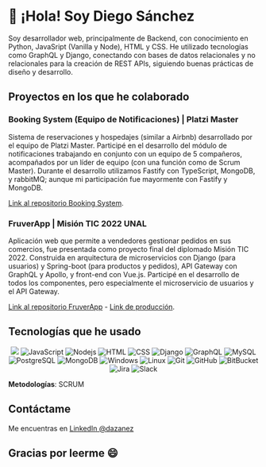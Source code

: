# 👋 ¡Hola! Soy Diego Sánchez

Soy desarrollador web, principalmente de Backend, con conocimiento en Python, JavaSript (Vanilla y Node), HTML y CSS. He utilizado tecnologías como GraphQL y Django, conectando con bases de datos relacionales y no relacionales para la creación de REST APIs, siguiendo buenas prácticas de diseño y desarrollo.

## Proyectos en los que he colaborado

### Booking System (Equipo de Notificaciones) | Platzi Master
  Sistema de reservaciones y hospedajes (similar a Airbnb) desarrollado por el equipo de Platzi Master. Participé en el desarrollo del módulo de notificaciones trabajando en conjunto con un equipo de 5 compañeros, acompañados por un líder de equipo (con una función como de Scrum Master). Durante el desarrollo utilizamos Fastify con TypeScript, MongoDB, y rabbitMQ; aunque mi participación fue mayormente con Fastify y MongoDB.

  [Link al repositorio Booking System](https://github.com/Platzi-Master-C9/).

### FruverApp | Misión TIC 2022 UNAL
  Aplicación web que permite a vendedores gestionar pedidos en sus comercios, fue presentada como proyecto final del diplomado Misión TIC 2022. Construida en arquitectura de microservicios con Django (para usuarios) y Spring-boot (para productos y pedidos), API Gateway con GraphQL y Apollo, y front-end con Vue.js. Participé en el desarrollo de todos los componentes, pero especialmente el microservicio de usuarios y el API Gateway.

  [Link al repositorio FruverApp](https://bitbucket.org/ciclo4-grupo1/4a-ms1/src/Dev/) - [Link de producción](https://fruverapp-frontend.herokuapp.com/).


## Tecnologías que he usado
<p align="center">
  <img src="https://img.shields.io/badge/Python-FFD43B?style=for-the-badge&logo=python&logoColor=blue">
  <img alt="JavaScript" src="https://img.shields.io/badge/JavaScript-323330?style=for-the-badge&logo=javascript&logoColor=F7DF1E)">
  <img alt="Nodejs" src="https://img.shields.io/badge/Node.js-323330?style=for-the-badge&logo=nodedotjs&logoColor=white)">
  <img alt="HTML" src="https://img.shields.io/badge/HTML5-323330?style=for-the-badge&logo=html5&logoColor=white)">
  <img alt="CSS" src="https://img.shields.io/badge/CSS3-1572B6?style=for-the-badge&logo=css3&logoColor=white)">
  <img alt="Django" src="https://img.shields.io/badge/Django-092E20?style=for-the-badge&logo=django&logoColor=green)">
  <img alt="GraphQL" src="https://img.shields.io/badge/GraphQl-E10098?style=for-the-badge&logo=graphql&logoColor=white)">
  <img alt="MySQL" src="https://img.shields.io/badge/MySQL-323330?style=for-the-badge&logo=mysql&logoColor=white)">
  <img alt="PostgreSQL" src="https://img.shields.io/badge/PostgreSQL-323330?style=for-the-badge&logo=postgresql&logoColor=white)">
  <img alt="MongoDB" src="https://img.shields.io/badge/MongoDB-323330?style=for-the-badge&logo=mongodb&logoColor=white)">
  <img alt="Windows" src="https://img.shields.io/badge/Windows-0078D6?style=for-the-badge&logo=windows&logoColor=white)">
  <img alt="Linux" src="https://img.shields.io/badge/Linux-232323?style=for-the-badge&logo=linux&logoColor=black)">
  <img alt="Git" src="https://img.shields.io/badge/GIT-323330?style=for-the-badge&logo=git&logoColor=white)">
  <img alt="GitHub" src="https://img.shields.io/badge/GitHub-232323?style=for-the-badge&logo=github&logoColor=white)">
  <img alt="BitBucket" src="https://img.shields.io/badge/Bitbucket-0747a6?style=for-the-badge&logo=bitbucket&logoColor=white">
  <img alt="Jira" src="https://img.shields.io/badge/Jira-0052CC?style=for-the-badge&logo=Jira&logoColor=white">
  <img alt="Slack" src="https://img.shields.io/badge/Slack-4A154B?style=for-the-badge&logo=slack&logoColor=white">
</p>

**Metodologías**: SCRUM

## Contáctame
Me encuentras en [LinkedIn @dazanez](https://linkedin.com/in/dazanez)

## Gracias por leerme 😄

<!---
dazanez/dazanez is a ✨ special ✨ repository because its `README.md` (this file) appears on your GitHub profile.
You can click the Preview link to take a look at your changes.
--->
